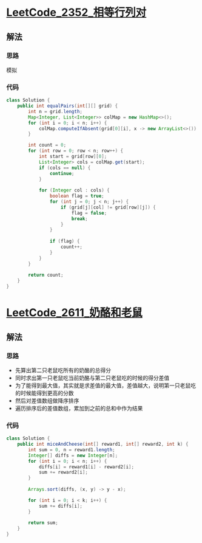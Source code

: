 # [LeetCode_2352_相等行列对](https://leetcode.cn/problems/equal-row-and-column-pairs/)
## 解法
### 思路
模拟
### 代码
```java
class Solution {
    public int equalPairs(int[][] grid) {
        int n = grid.length;
        Map<Integer, List<Integer>> colMap = new HashMap<>();
        for (int i = 0; i < n; i++) {
            colMap.computeIfAbsent(grid[0][i], x -> new ArrayList<>()).add(i);
        }

        int count = 0;
        for (int row = 0; row < n; row++) {
            int start = grid[row][0];
            List<Integer> cols = colMap.get(start);
            if (cols == null) {
                continue;
            }
            
            for (Integer col : cols) {
                boolean flag = true;
                for (int j = 0; j < n; j++) {
                    if (grid[j][col] != grid[row][j]) {
                        flag = false;
                        break;
                    }
                }
                
                if (flag) {
                    count++;
                }
            }
        }
        
        return count;
    }
}
```
# [LeetCode_2611_奶酪和老鼠](https://leetcode.cn/problems/mice-and-cheese/)
## 解法
### 思路
- 先算出第二只老鼠吃所有的奶酪的总得分
- 同时求出第一只老鼠吃当前奶酪与第二只老鼠吃的时候的得分差值
- 为了能得到最大值，其实就是求差值的最大值，差值越大，说明第一只老鼠吃的时候能得到更高的分数
- 然后对差值数组做降序排序
- 遍历排序后的差值数组，累加到之前的总和中作为结果
### 代码
```java
class Solution {
    public int miceAndCheese(int[] reward1, int[] reward2, int k) {
        int sum = 0, n = reward1.length;
        Integer[] diffs = new Integer[n];
        for (int i = 0; i < n; i++) {
            diffs[i] = reward1[i] - reward2[i];
            sum += reward2[i];
        }
        
        Arrays.sort(diffs, (x, y) -> y - x);

        for (int i = 0; i < k; i++) {
            sum += diffs[i];
        }
        
        return sum;
    }
}
```